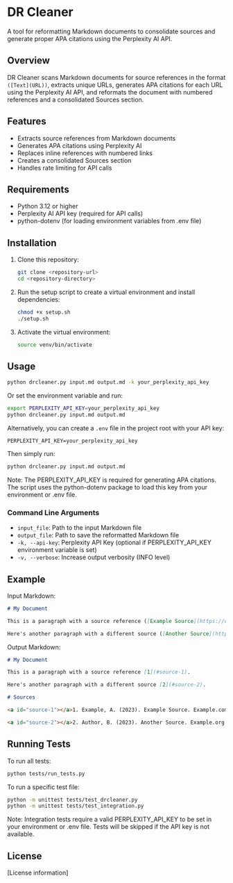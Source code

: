 # DR Cleaner

A tool for reformatting Markdown documents to consolidate sources and generate proper APA citations using the Perplexity AI API.

## Overview

DR Cleaner scans Markdown documents for source references in the format `([Text](URL))`, extracts unique URLs, generates APA citations for each URL using the Perplexity AI API, and reformats the document with numbered references and a consolidated Sources section.

## Features

- Extracts source references from Markdown documents
- Generates APA citations using Perplexity AI
- Replaces inline references with numbered links
- Creates a consolidated Sources section
- Handles rate limiting for API calls

## Requirements

- Python 3.12 or higher
- Perplexity AI API key (required for API calls)
- python-dotenv (for loading environment variables from .env file)

## Installation

1. Clone this repository:
   ```bash
   git clone <repository-url>
   cd <repository-directory>
   ```

2. Run the setup script to create a virtual environment and install dependencies:
   ```bash
   chmod +x setup.sh
   ./setup.sh
   ```

3. Activate the virtual environment:
   ```bash
   source venv/bin/activate
   ```

## Usage

```bash
python drcleaner.py input.md output.md -k your_perplexity_api_key
```

Or set the environment variable and run:

```bash
export PERPLEXITY_API_KEY=your_perplexity_api_key
python drcleaner.py input.md output.md
```

Alternatively, you can create a `.env` file in the project root with your API key:

```
PERPLEXITY_API_KEY=your_perplexity_api_key
```

Then simply run:

```bash
python drcleaner.py input.md output.md
```

Note: The PERPLEXITY_API_KEY is required for generating APA citations. The script uses the python-dotenv package to load this key from your environment or .env file.

### Command Line Arguments

- `input_file`: Path to the input Markdown file
- `output_file`: Path to save the reformatted Markdown file
- `-k, --api-key`: Perplexity API Key (optional if PERPLEXITY_API_KEY environment variable is set)
- `-v, --verbose`: Increase output verbosity (INFO level)

## Example

Input Markdown:
```markdown
# My Document

This is a paragraph with a source reference ([Example Source](https://example.com)).

Here's another paragraph with a different source ([Another Source](https://example.org)).
```

Output Markdown:
```markdown
# My Document

This is a paragraph with a source reference [1](#source-1).

Here's another paragraph with a different source [2](#source-2).

# Sources

<a id="source-1"></a>1. Example, A. (2023). Example Source. Example.com. https://example.com

<a id="source-2"></a>2. Author, B. (2023). Another Source. Example.org. https://example.org
```

## Running Tests

To run all tests:

```bash
python tests/run_tests.py
```

To run a specific test file:

```bash
python -m unittest tests/test_drcleaner.py
python -m unittest tests/test_integration.py
```

Note: Integration tests require a valid PERPLEXITY_API_KEY to be set in your environment or .env file. Tests will be skipped if the API key is not available.

## License

[License information]
